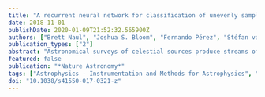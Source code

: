 ```yaml
---
title: "A recurrent neural network for classification of unevenly sampled variable stars"
date: 2018-11-01
publishDate: 2020-01-09T21:52:32.565900Z
authors: ["Brett Naul", "Joshua S. Bloom", "Fernando Pérez", "Stéfan van der Walt"]
publication_types: ["2"]
abstract: "Astronomical surveys of celestial sources produce streams of noisy time series measuring flux versus time (`light curves'). Unlike in many other physical domains, however, large (and source- specific) temporal gaps in data arise naturally due to intranight cadence choices as well as diurnal and seasonal constraints$^1-5$. With nightly observations of millions of variable stars and transients from upcoming surveys$^4,6$, efficient and accurate discovery and classification techniques on noisy, irregularly sampled data must be employed with minimal human-in-the-loop involvement. Machine learning for inference tasks on such data traditionally requires the laborious hand- coding of domain-specific numerical summaries of raw data (`features')$^7$. Here, we present a novel unsupervised autoencoding recurrent neural network$^8$ that makes explicit use of sampling times and known heteroskedastic noise properties. When trained on optical variable star catalogues, this network produces supervised classification models that rival other best-in-class approaches. We find that autoencoded features learned in one time-domain survey perform nearly as well when applied to another survey. These networks can continue to learn from new unlabelled observations and may be used in other unsupervised tasks, such as forecasting and anomaly detection."
featured: false
publication: "*Nature Astronomy*"
tags: ["Astrophysics - Instrumentation and Methods for Astrophysics", "Astrophysics - Solar and Stellar Astrophysics", "Physics - Data Analysis", "Statistics and Probability"]
doi: "10.1038/s41550-017-0321-z"
---
```


